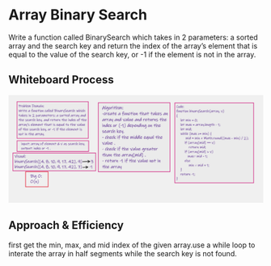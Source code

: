 # Array Binary Search 
Write a function called BinarySearch which takes in 2 parameters: a sorted array and the search key and return the index of the array’s element that is equal to the value of the search key, or -1 if the element is not in the array.

## Whiteboard Process

![array-binary-search](array-binary-search.PNG)

## Approach & Efficiency
first get the min, max, and mid index of the given array.use a while loop to interate the array in half segments while the search key is not found.